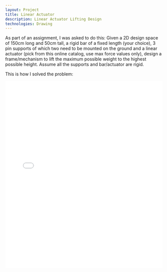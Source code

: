 ```yaml
---
layout: Project
title: Linear Actuator
description: Linear Actuator Lifting Design
technologies: Drawing
---
```



As part of an assignment, I was asked to do this:
Given a 2D design space of 150cm long and 50cm tall, a rigid bar of a fixed length (your choice), 3 pin supports of which two need to be mounted on the ground and a linear actuator (pick from this online catalog, use max force values only), design a frame/mechanism to lift the maximum possible weight to the highest possible height. Assume all the supports and bar/actuator are rigid.


This is how I solved the problem:

<iframe src="Portfolio Problem.pdf" width="100%" height="600px" style="border:none;"></iframe>

